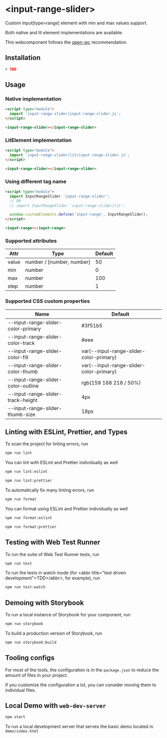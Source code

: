 # \<input-range-slider>

Custom input[type=range] element with min and max values support.

Both native and lit element implementations are available.

This webcomponent follows the [open-wc](https://github.com/open-wc/open-wc) recommendation.

## Installation

```bash
# TBD
```

## Usage

### Native implementation

```html
<script type="module">
  import 'input-range-slider/input-range-slider.js';
</script>

<input-range-slider></input-range-slider>
```

### LitElement implementation

```html
<script type="module">
  import 'input-range-slider/lit/input-range-slider.js';
</script>

<input-range-slider></input-range-slider>
```

### Using different tag name

```html
<script type="module">
  import InputRangeSlider 'input-range-slider';
  // OR
  // import InputRangeSlider 'input-range-slider/lit';

  window.customElements.define('input-range', InputRangeSlider);
</script>

<input-range></input-range>
```

### Supported attributes

| Attr  | Type                      | Default |
| ----- | ------------------------- | ------- |
| value | number / [number, number] | 50      |
| min   | number                    | 0       |
| max   | number                    | 100     |
| step  | number                    | 1       |

### Supported CSS custom properties

| Name                               | Default                                 |
| ---------------------------------- | --------------------------------------- |
| --input-range-slider-color-primary | #3f51b5                                 |
| --input-range-slider-color-track   | #eee                                    |
| --input-range-slider-color-fill    | var(--input-range-slider-color-primary) |
| --input-range-slider-color-thumb   | var(--input-range-slider-color-primary) |
| --input-range-slider-color-outline | rgb(159 168 218 / 50%)                  |
| --input-range-slider-track-height  | 4px                                     |
| --input-range-slider-thumb-size    | 18px                                    |

## Linting with ESLint, Prettier, and Types

To scan the project for linting errors, run

```bash
npm run lint
```

You can lint with ESLint and Prettier individually as well

```bash
npm run lint:eslint
```

```bash
npm run lint:prettier
```

To automatically fix many linting errors, run

```bash
npm run format
```

You can format using ESLint and Prettier individually as well

```bash
npm run format:eslint
```

```bash
npm run format:prettier
```

## Testing with Web Test Runner

To run the suite of Web Test Runner tests, run

```bash
npm run test
```

To run the tests in watch mode (for &lt;abbr title=&#34;test driven development&#34;&gt;TDD&lt;/abbr&gt;, for example), run

```bash
npm run test:watch
```

## Demoing with Storybook

To run a local instance of Storybook for your component, run

```bash
npm run storybook
```

To build a production version of Storybook, run

```bash
npm run storybook:build
```

## Tooling configs

For most of the tools, the configuration is in the `package.json` to reduce the amount of files in your project.

If you customize the configuration a lot, you can consider moving them to individual files.

## Local Demo with `web-dev-server`

```bash
npm start
```

To run a local development server that serves the basic demo located in `demo/index.html`
